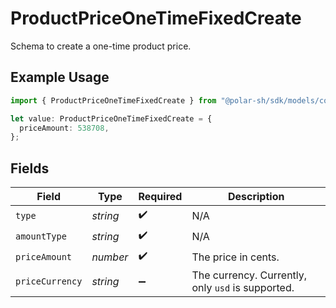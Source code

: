 # ProductPriceOneTimeFixedCreate

Schema to create a one-time product price.

## Example Usage

```typescript
import { ProductPriceOneTimeFixedCreate } from "@polar-sh/sdk/models/components";

let value: ProductPriceOneTimeFixedCreate = {
  priceAmount: 538708,
};
```

## Fields

| Field                                             | Type                                              | Required                                          | Description                                       |
| ------------------------------------------------- | ------------------------------------------------- | ------------------------------------------------- | ------------------------------------------------- |
| `type`                                            | *string*                                          | :heavy_check_mark:                                | N/A                                               |
| `amountType`                                      | *string*                                          | :heavy_check_mark:                                | N/A                                               |
| `priceAmount`                                     | *number*                                          | :heavy_check_mark:                                | The price in cents.                               |
| `priceCurrency`                                   | *string*                                          | :heavy_minus_sign:                                | The currency. Currently, only `usd` is supported. |